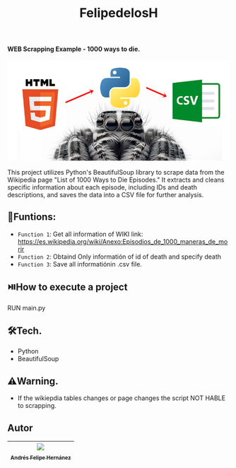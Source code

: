 <h1 align="center"> FelipedelosH </h1>
<br>
<h4>WEB Scrapping Example - 1000 ways to die.</h4>

![Banner](Docs/banner.png)

This project utilizes Python's BeautifulSoup library to scrape data from the Wikipedia page "List of 1000 Ways to Die Episodes." It extracts and cleans specific information about each episode, including IDs and death descriptions, and saves the data into a CSV file for further analysis.

## :hammer:Funtions:

- `Function 1`: Get all information of WIKI link: https://es.wikipedia.org/wiki/Anexo:Episodios_de_1000_maneras_de_morir<br>
- `Function 2`: Obtaind Only informatión of id of death and specify death<br>
- `Function 3`: Save all informatiónin .csv file.<br>



## :play_or_pause_button:How to execute a project

RUN main.py

## :hammer_and_wrench:Tech.

- Python
- BeautifulSoup

## :warning:Warning.

- If the wikiepdia tables changes or page changes the script NOT HABLE to scrapping.

## Autor

| [<img src="https://avatars.githubusercontent.com/u/38327255?v=4" width=115><br><sub>Andrés Felipe Hernánez</sub>](https://github.com/felipedelosh)|
| :---: |